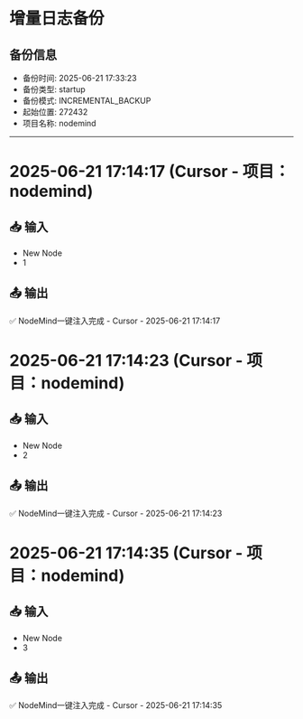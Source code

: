 # 增量日志备份
## 备份信息
- 备份时间: 2025-06-21 17:33:23
- 备份类型: startup
- 备份模式: INCREMENTAL_BACKUP
- 起始位置: 272432
- 项目名称: nodemind

---


# 2025-06-21 17:14:17 (Cursor - 项目：nodemind)

## 📥 输入

- New Node
- 1

## 📤 输出

✅ NodeMind一键注入完成 - Cursor - 2025-06-21 17:14:17

# 2025-06-21 17:14:23 (Cursor - 项目：nodemind)

## 📥 输入

- New Node
- 2

## 📤 输出

✅ NodeMind一键注入完成 - Cursor - 2025-06-21 17:14:23

# 2025-06-21 17:14:35 (Cursor - 项目：nodemind)

## 📥 输入

- New Node
- 3

## 📤 输出

✅ NodeMind一键注入完成 - Cursor - 2025-06-21 17:14:35

